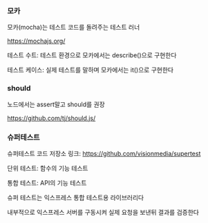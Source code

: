 
 
### 모카
모카(mocha)는 테스트 코드를 돌려주는 테스트 러너

https://mochajs.org/

테스트 수트: 테스트 환경으로 모카에서는 describe()으로 구현한다

테스트 케이스: 실제 테스트를 말하며 모카에서는 it()으로 구현한다


### should

노드에서는 assert말고 should를 권장 

https://github.com/tj/should.js/

### 슈퍼테스트 
슈퍼테스트 코드 저장소 링크: https://github.com/visionmedia/supertest

단위 테스트: 함수의 기능 테스트

통합 테스트: API의 기능 테스트

슈퍼 테스트는 익스프레스 통합 테스트용 라이브러리다

내부적으로 익스프레스 서버를 구동시켜 실제 요청을 보낸뒤 결과를 검증한다 